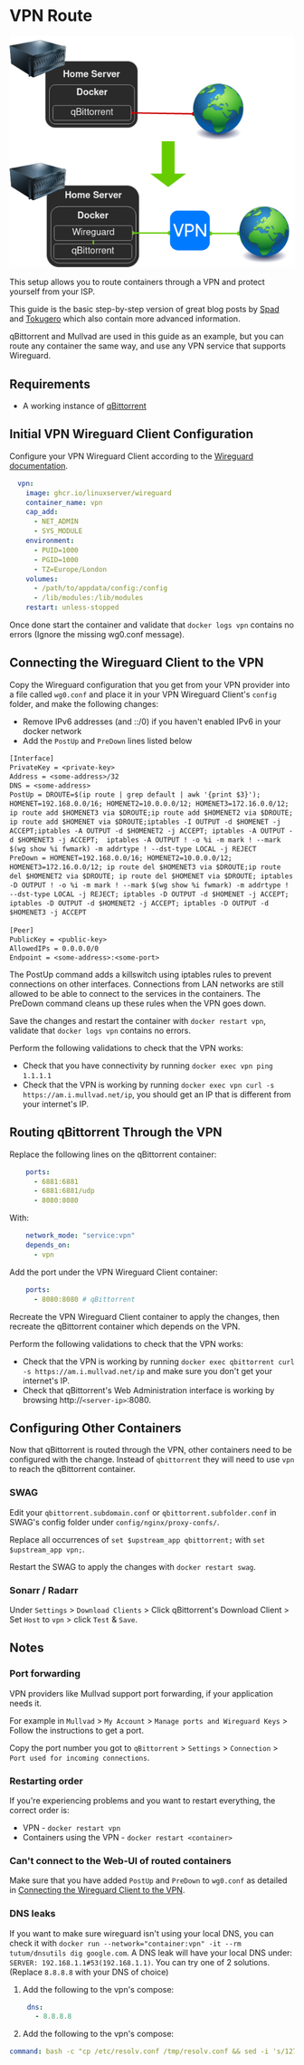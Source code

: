 # VPN Route
![VPN](images/vpn.png)

This setup allows you to route containers through a VPN and protect yourself from your ISP.

This guide is the basic step-by-step version of great blog posts by [Spad](https://spad.uk/wireguard-as-a-vpn-client-in-docker-using-pia/) and [Tokugero](https://bs.tokugero.com/books/wireguard/page/docker-compose-with-mullvad-wireguard-arbitrary-service) which also contain more advanced information.

qBittorrent and Mullvad are used in this guide as an example, but you can route any container the same way, and use any VPN service that supports Wireguard.

## Requirements

- A working instance of [qBittorrent](https://github.com/linuxserver/docker-qbittorrent)

## Initial VPN Wireguard Client Configuration

Configure your VPN Wireguard Client according to the [Wireguard documentation](https://github.com/linuxserver/docker-wireguard).

```YAML
  vpn:
    image: ghcr.io/linuxserver/wireguard
    container_name: vpn
    cap_add:
      - NET_ADMIN
      - SYS_MODULE
    environment:
      - PUID=1000
      - PGID=1000
      - TZ=Europe/London
    volumes:
      - /path/to/appdata/config:/config
      - /lib/modules:/lib/modules
    restart: unless-stopped
```

Once done start the container and validate that `docker logs vpn` contains no errors (Ignore the missing wg0.conf message).

## Connecting the Wireguard Client to the VPN

Copy the Wireguard configuration that you get from your VPN provider into a file called `wg0.conf` and place it in your VPN Wireguard Client's `config` folder, and make the following changes:

- Remove IPv6 addresses (and ::/0) if you haven't enabled IPv6 in your docker network
- Add the `PostUp` and `PreDown` lines listed below
```Nginx
[Interface]
PrivateKey = <private-key>
Address = <some-address>/32
DNS = <some-address>
PostUp = DROUTE=$(ip route | grep default | awk '{print $3}'); HOMENET=192.168.0.0/16; HOMENET2=10.0.0.0/12; HOMENET3=172.16.0.0/12; ip route add $HOMENET3 via $DROUTE;ip route add $HOMENET2 via $DROUTE; ip route add $HOMENET via $DROUTE;iptables -I OUTPUT -d $HOMENET -j ACCEPT;iptables -A OUTPUT -d $HOMENET2 -j ACCEPT; iptables -A OUTPUT -d $HOMENET3 -j ACCEPT;  iptables -A OUTPUT ! -o %i -m mark ! --mark $(wg show %i fwmark) -m addrtype ! --dst-type LOCAL -j REJECT
PreDown = HOMENET=192.168.0.0/16; HOMENET2=10.0.0.0/12; HOMENET3=172.16.0.0/12; ip route del $HOMENET3 via $DROUTE;ip route del $HOMENET2 via $DROUTE; ip route del $HOMENET via $DROUTE; iptables -D OUTPUT ! -o %i -m mark ! --mark $(wg show %i fwmark) -m addrtype ! --dst-type LOCAL -j REJECT; iptables -D OUTPUT -d $HOMENET -j ACCEPT; iptables -D OUTPUT -d $HOMENET2 -j ACCEPT; iptables -D OUTPUT -d $HOMENET3 -j ACCEPT

[Peer]
PublicKey = <public-key>
AllowedIPs = 0.0.0.0/0
Endpoint = <some-address>:<some-port>
```
The PostUp command adds a killswitch using iptables rules to prevent connections on other interfaces. Connections from LAN networks are still allowed to be able to connect to the services in the containers.
The PreDown command cleans up these rules when the VPN goes down.

Save the changes and restart the container with `docker restart vpn`, validate that `docker logs vpn` contains no errors.

Perform the following validations to check that the VPN works:

- Check that you have connectivity by running `docker exec vpn ping 1.1.1.1`
- Check that the VPN is working by running `docker exec vpn curl -s https://am.i.mullvad.net/ip`, you should get an IP that is different from your internet's IP.

## Routing qBittorrent Through the VPN

Replace the following lines on the qBittorrent container:

```YAML
    ports:
      - 6881:6881
      - 6881:6881/udp
      - 8080:8080
```

With:

```YAML
    network_mode: "service:vpn"
    depends_on:
      - vpn
```

Add the port under the VPN Wireguard Client container:

```YAML
    ports:
      - 8080:8080 # qBittorrent
```

Recreate the VPN Wireguard Client container to apply the changes, then recreate the qBittorrent container which depends on the VPN.

Perform the following validations to check that the VPN works:

- Check that the VPN is working by running `docker exec qbittorrent curl -s https://am.i.mullvad.net/ip` and make sure you don't get your internet's IP.
- Check that qBittorrent's Web Administration interface is working by browsing http://`<server-ip>`:8080.

## Configuring Other Containers

Now that qBittorrent is routed through the VPN, other containers need to be configured with the change.
Instead of `qbittorrent` they will need to use `vpn` to reach the qBittorrent container.

### SWAG

Edit your `qbittorrent.subdomain.conf` or `qbittorrent.subfolder.conf` in SWAG's config folder under `config/nginx/proxy-confs/`.

Replace all occurrences of `set $upstream_app qbittorrent;` with `set $upstream_app vpn;`.

Restart the SWAG to apply the changes with `docker restart swag`.

### Sonarr / Radarr

Under `Settings` > `Download Clients` > Click qBittorrent's Download Client > Set `Host` to `vpn` > click `Test` & `Save`.

## Notes

### Port forwarding

VPN providers like Mullvad support port forwarding, if your application needs it.

For example in `Mullvad` > `My Account` > `Manage ports and Wireguard Keys` > Follow the instructions to get a port.

Copy the port number you got to `qBittorrent` > `Settings` > `Connection` > `Port used for incoming connections`.

### Restarting order

If you're experiencing problems and you want to restart everything, the correct order is:

- VPN - `docker restart vpn`
- Containers using the VPN - `docker restart <container>`

### Can't connect to the Web-UI of routed containers

Make sure that you have added `PostUp` and `PreDown` to `wg0.conf` as detailed in [Connecting the Wireguard Client to the VPN](https://gist.github.com/quietsy/fa1d6899af13bd7ea9dea4059d1a7a65#connecting-the-wireguard-client-to-the-vpn).

### DNS leaks

If you want to make sure wireguard isn't using your local DNS, you can check it with `docker run --network="container:vpn" -it --rm tutum/dnsutils dig google.com`.
A DNS leak will have your local DNS under: `SERVER: 192.168.1.1#53(192.168.1.1)`.
You can try one of 2 solutions. (Replace `8.8.8.8` with your DNS of choice)
1. Add the following to the vpn's compose:
   ```yaml
    dns:
      - 8.8.8.8
    ```
2. Add the following to the vpn's compose:
  ```yaml
  command: bash -c "cp /etc/resolv.conf /tmp/resolv.conf && sed -i 's/127.0.0.11/8.8.8.8/g' /tmp/resolv.conf && cp /tmp/resolv.conf /etc/resolv.conf && /init"
  ```